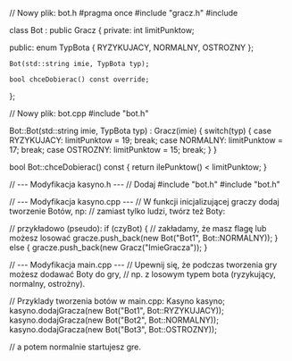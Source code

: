 // Nowy plik: bot.h
#pragma once
#include "gracz.h"
#include <string>

class Bot : public Gracz {
private:
    int limitPunktow;

public:
    enum TypBota { RYZYKUJACY, NORMALNY, OSTROZNY };

    Bot(std::string imie, TypBota typ);

    bool chceDobierac() const override;
};

// Nowy plik: bot.cpp
#include "bot.h"

Bot::Bot(std::string imie, TypBota typ) : Gracz(imie) {
    switch(typ) {
        case RYZYKUJACY: limitPunktow = 19; break;
        case NORMALNY: limitPunktow = 17; break;
        case OSTROZNY: limitPunktow = 15; break;
    }
}

bool Bot::chceDobierac() const {
    return ilePunktow() < limitPunktow;
}

// --- Modyfikacja kasyno.h ---
// Dodaj #include "bot.h"
#include "bot.h"

// --- Modyfikacja kasyno.cpp ---
// W funkcji inicjalizującej graczy dodaj tworzenie Botów, np:
// zamiast tylko ludzi, twórz też Boty:

// przykładowo (pseudo):
if (czyBot) { // zakładamy, że masz flagę lub możesz losować
    gracze.push_back(new Bot("Bot1", Bot::NORMALNY));
} else {
    gracze.push_back(new Gracz("ImieGracza"));
}

// --- Modyfikacja main.cpp ---
// Upewnij się, że podczas tworzenia gry możesz dodawać Boty do gry,
// np. z losowym typem bota (ryzykujący, normalny, ostrożny).

// Przyklady tworzenia botów w main.cpp:
Kasyno kasyno;
kasyno.dodajGracza(new Bot("Bot1", Bot::RYZYKUJACY));
kasyno.dodajGracza(new Bot("Bot2", Bot::NORMALNY));
kasyno.dodajGracza(new Bot("Bot3", Bot::OSTROZNY));

// a potem normalnie startujesz gre.
